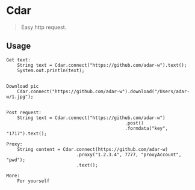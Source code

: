 

# Cdar
> Easy http request.


## Usage
	Get text:
		String text = Cdar.connect("https://github.com/adar-w").text();
		System.out.println(text);


	Download pic
		Cdar.connect("https://github.com/adar-w").download("/Users/adar-w/1.jpg");
		

	Post request:
		String text = Cdar.connect("https://github.com/adar-w")
												.post()
												.formdata("key", "1717").text();

	Proxy:
		String content = Cdar.connect(https://github.com/adar-w)
							  .proxy("1.2.3.4", 7777, "proxyAccount", "pwd");
						 	  .text();

	More: 
		For yourself
